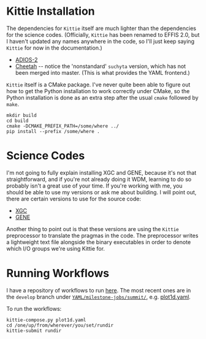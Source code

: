 # Kittie Installation

The dependencies for `Kittie` itself are much lighter than the dependencies for the science codes.
(Officially, `Kittie` has been renamed to EFFIS 2.0, but I haven't updated any names anywhere in the code, 
so I'll just keep saying `Kittie` for now in the documentation.)

* [ADIOS-2](https://github.com/ornladios/ADIOS2)
* [Cheetah](https://github.com/suchyta1/cheetah/tree/suchyta) -- notice the 'nonstandard' `suchyta` version, which has not been merged into master. (This is what provides the YAML frontend.)

`Kittie` itself is a CMake package. 
I've never quite been able to figure out how to get the Python installation to work correctly under CMake, 
so the Python installation is done as an extra step after the usual `cmake` followed by `make`.

```
mkdir build
cd build
cmake -DCMAKE_PREFIX_PATH=/some/where ../
pip install --prefix /some/where .
```


# Science Codes

I'm not going to fully explain installing XGC and GENE, because it's not that straightforward, and if you're not already doing it WDM,
learning to do so probably isn't a great use of your time. If you're working with me, you should be able to use my versions or ask me about building.
I will point out, there are certain versions to use for the source code:

* [XGC](https://github.com/suchyta1/XGC-Devel/tree/effis)
* [GENE](https://gitlab.mpcdf.mpg.de/ext-a1e80ec9999b/gene-dev/tree/xgc-user)


Another thing to point out is that these versions are using the `Kittie` preprocessor to translate the pragmas in the code.
The preprocessor writes a lightweight text file alongside the binary executables in order to denote which I/O groups we're using Kittie for.


# Running Workflows

I have a repository of workflows to run [here](https://github.com/suchyta1/kittie-wdm/tree/develop).
The most recent ones are in the `develop` branch under [`YAML/milestone-jobs/summit/`](https://github.com/suchyta1/kittie-wdm/tree/develop/YAML/milestone-jobs/summit),
e.g. [plot1d.yaml](https://github.com/suchyta1/kittie-wdm/blob/develop/YAML/milestone-jobs/summit/plot1d.yaml).

To run the workflows:

```
kittie-compose.py plot1d.yaml
cd /one/up/from/wherever/you/set/rundir
kittie-submit rundir
```
